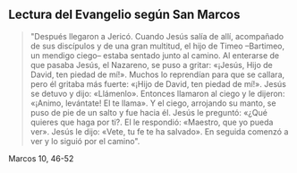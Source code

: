 ## Lectura del Evangelio según San Marcos

>"Después llegaron a Jericó. Cuando Jesús salía de allí, acompañado de sus discípulos y de una gran multitud, el hijo de Timeo –Bartimeo, un mendigo ciego– estaba sentado junto al camino. Al enterarse de que pasaba Jesús, el Nazareno, se puso a gritar: «¡Jesús, Hijo de David, ten piedad de mí!». Muchos lo reprendían para que se callara, pero él gritaba más fuerte: «¡Hijo de David, ten piedad de mí!». Jesús se detuvo y dijo: «Llámenlo». Entonces llamaron al ciego y le dijeron: «¡Animo, levántate! El te llama». Y el ciego, arrojando su manto, se puso de pie de un salto y fue hacia él. Jesús le preguntó: «¿Qué quieres que haga por ti?. El le respondió: «Maestro, que yo pueda ver». Jesús le dijo: «Vete, tu fe te ha salvado». En seguida comenzó a ver y lo siguió por el camino".

Marcos 10, 46-52

